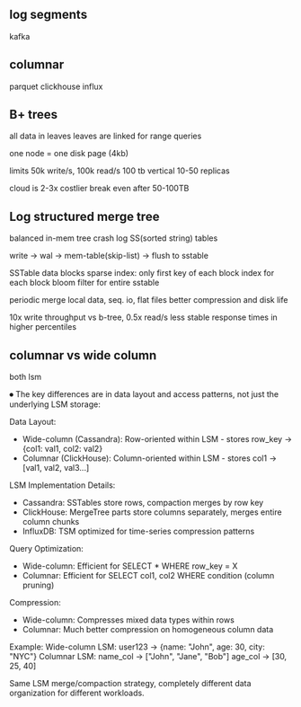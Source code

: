 ---
---
## log segments
kafka

## columnar
parquet
clickhouse
influx

## B+ trees
all data in leaves
leaves are linked for range queries

one node = one disk page (4kb)

limits
50k write/s, 100k read/s
100 tb vertical
10-50 replicas

cloud is 2-3x costlier
break even after 50-100TB


## Log structured merge tree
balanced in-mem tree
crash log
SS(sorted string) tables

write -> wal -> mem-table(skip-list) -> flush to sstable

SSTable
data blocks
sparse index: only first key of each block
index for each block
bloom filter for entire sstable

periodic merge
local data, seq. io, flat files
better compression and disk life

10x write throughput vs b-tree, 0.5x read/s
less stable response times in higher percentiles


## columnar vs wide column 

both lsm 

⏺ The key differences are in data layout and access patterns, not just the underlying LSM storage:

  Data Layout:
  - Wide-column (Cassandra): Row-oriented within LSM - stores row_key → {col1: val1, col2: val2}
  - Columnar (ClickHouse): Column-oriented within LSM - stores col1 → [val1, val2, val3...]

  LSM Implementation Details:
  - Cassandra: SSTables store rows, compaction merges by row key
  - ClickHouse: MergeTree parts store columns separately, merges entire column chunks
  - InfluxDB: TSM optimized for time-series compression patterns

  Query Optimization:
  - Wide-column: Efficient for SELECT * WHERE row_key = X
  - Columnar: Efficient for SELECT col1, col2 WHERE condition (column pruning)

  Compression:
  - Wide-column: Compresses mixed data types within rows
  - Columnar: Much better compression on homogeneous column data

  Example:
  Wide-column LSM: user123 → {name: "John", age: 30, city: "NYC"}
  Columnar LSM:    name_col → ["John", "Jane", "Bob"]
                   age_col  → [30, 25, 40]

  Same LSM merge/compaction strategy, completely different data organization for different workloads.